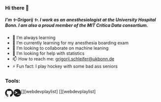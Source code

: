 ### Hi there 👋

##### I'm ✨ Grigorij ✨. I work as an anesthesiologist at the University Hospital Bonn. I am also a proud member of the MIT Critica Data consortium. 


- 🔭 I’m always learning 
- 🌱 I’m currently learning for my anesthesia boarding exam
- 👯 I’m looking to collaborate on machine leaning
- 🤔 I’m looking for help with statistics
- 📫 How to reach me: grigorij.schleifer@ukbonn.de
- ⚡ Fun fact: I play hockey with some bad ass seniors

### Tools:

[<img align="left" alt="GitHub" width="26px" src="https://raw.githubusercontent.com/github/explore/78df643247d429f6cc873026c0622819ad797942/topics/github/github.png" />][webdevplaylist]
[<img align="left" alt="Terminal" width="26px" src="https://raw.githubusercontent.com/github/explore/80688e429a7d4ef2fca1e82350fe8e3517d3494d/topics/terminal/terminal.png" />][webdevplaylist]

